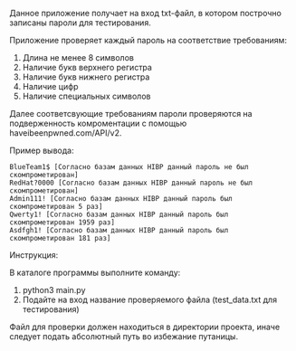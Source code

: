 Данное приложение получает на вход txt-файл, в котором построчно записаны пароли для тестирования.

Приложение проверяет каждый пароль на соответствие требованиям:

1. Длина не менее 8 символов
2. Наличие букв верхнего регистра
3. Наличие букв нижнего регистра
4. Наличие цифр
5. Наличие специальных символов

Далее соответсвующие требованиям пароли проверяются на подверженность комроментации с помощью haveibeenpwned.com/API/v2.

Пример вывода:

    BlueTeam1$ [Согласно базам данных HIBP данный пароль не был скомпрометирован]
    RedHat?0000 [Согласно базам данных HIBP данный пароль не был скомпрометирован]
    Admin111! [Согласно базам данных HIBP данный пароль был скомпрометирован 5 раз]
    Qwerty1! [Согласно базам данных HIBP данный пароль был скомпрометирован 1959 раз]
    Asdfgh1! [Согласно базам данных HIBP данный пароль был скомпрометирован 181 раз]


Инструкция:

В каталоге программы выполните команду: 
1. python3 main.py
2. Подайте на вход название проверяемого файла (test_data.txt для тестирования)

Файл для проверки должен находиться в директории проекта, иначе следует подать абсолютный путь во избежание путаницы.
